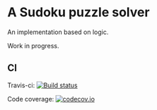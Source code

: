 # A Sudoku puzzle solver

An implementation based on logic.

Work in progress.

## CI

Travis-ci: [![Build status](https://travis-ci.org/jjhoo/clj-sudoku.svg?branch=master)](https://travis-ci.org/jjhoo/clj-sudoku)

Code coverage: [![codecov.io](https://codecov.io/github/jjhoo/clj-sudoku/coverage.svg?branch=master)](https://codecov.io/github/jjhoo/clj-sudoku?branch=master)
